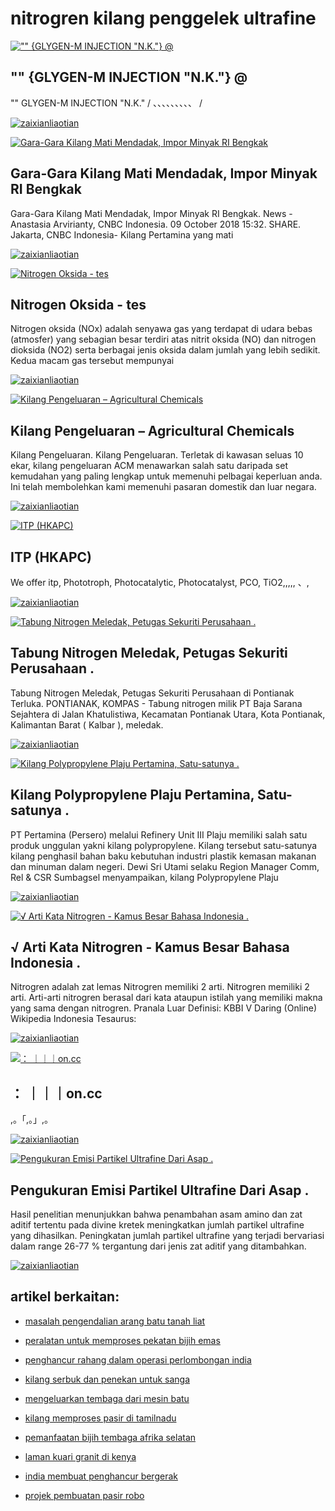 # nitrogren kilang penggelek ultrafine
<a href="https://mnn.zoosnet.net/LR/Chatpre.aspx?id=MNN94995150&p=https://topgrinding.com/" target="_blank">!["" {GLYGEN-M INJECTION "N.K."} @ ](https://github.com/technlg/images/blob/main/49.jpg)</a>
## "" {GLYGEN-M INJECTION "N.K."} @ 
"" GLYGEN-M INJECTION "N.K." / 、、、、、、、、、 / 
<a href="https://mnn.zoosnet.net/LR/Chatpre.aspx?id=MNN94995150&p=https://topgrinding.com/" target="_blank"><img src="https://github.com/technlg/images/raw/main/chat11.jpg" alt="zaixianliaotian"/></a><a href="//whatsapp.shibangsoft.com/WhatsApp.php" ><img src="https://github.com/technlg/images/raw/main/chat11.png" alt=""></a>
<a href="https://mnn.zoosnet.net/LR/Chatpre.aspx?id=MNN94995150&p=https://topgrinding.com/" target="_blank">![Gara-Gara Kilang Mati Mendadak, Impor Minyak RI Bengkak](https://github.com/technlg/images/blob/main/63.jpg)</a>
## Gara-Gara Kilang Mati Mendadak, Impor Minyak RI Bengkak
Gara-Gara Kilang Mati Mendadak, Impor Minyak RI Bengkak. News - Anastasia Arvirianty, CNBC Indonesia. 09 October 2018 15:32. SHARE. Jakarta, CNBC Indonesia- Kilang Pertamina yang mati 
<a href="https://mnn.zoosnet.net/LR/Chatpre.aspx?id=MNN94995150&p=https://topgrinding.com/" target="_blank"><img src="https://github.com/technlg/images/raw/main/chat11.jpg" alt="zaixianliaotian"/></a><a href="//whatsapp.shibangsoft.com/WhatsApp.php" ><img src="https://github.com/technlg/images/raw/main/chat11.png" alt=""></a>
<a href="https://mnn.zoosnet.net/LR/Chatpre.aspx?id=MNN94995150&p=https://topgrinding.com/" target="_blank">![Nitrogen Oksida - tes](https://github.com/technlg/images/blob/main/66.jpg)</a>
## Nitrogen Oksida - tes
Nitrogen oksida (NOx) adalah senyawa gas yang terdapat di udara bebas (atmosfer) yang sebagian besar terdiri atas nitrit oksida (NO) dan nitrogen dioksida (NO2) serta berbagai jenis oksida dalam jumlah yang lebih sedikit. Kedua macam gas tersebut mempunyai 
<a href="https://mnn.zoosnet.net/LR/Chatpre.aspx?id=MNN94995150&p=https://topgrinding.com/" target="_blank"><img src="https://github.com/technlg/images/raw/main/chat11.jpg" alt="zaixianliaotian"/></a><a href="//whatsapp.shibangsoft.com/WhatsApp.php" ><img src="https://github.com/technlg/images/raw/main/chat11.png" alt=""></a>
<a href="https://mnn.zoosnet.net/LR/Chatpre.aspx?id=MNN94995150&p=https://topgrinding.com/" target="_blank">![Kilang Pengeluaran – Agricultural Chemicals](https://github.com/technlg/images/blob/main/37.jpg)</a>
## Kilang Pengeluaran – Agricultural Chemicals
Kilang Pengeluaran. Kilang Pengeluaran. Terletak di kawasan seluas 10 ekar, kilang pengeluaran ACM menawarkan salah satu daripada set kemudahan yang paling lengkap untuk memenuhi pelbagai keperluan anda. Ini telah membolehkan kami memenuhi pasaran domestik dan luar negara.
<a href="https://mnn.zoosnet.net/LR/Chatpre.aspx?id=MNN94995150&p=https://topgrinding.com/" target="_blank"><img src="https://github.com/technlg/images/raw/main/chat11.jpg" alt="zaixianliaotian"/></a><a href="//whatsapp.shibangsoft.com/WhatsApp.php" ><img src="https://github.com/technlg/images/raw/main/chat11.png" alt=""></a>
<a href="https://mnn.zoosnet.net/LR/Chatpre.aspx?id=MNN94995150&p=https://topgrinding.com/" target="_blank">![ITP (HKAPC)](https://github.com/technlg/images/blob/main/44.jpg)</a>
## ITP (HKAPC)
We offer itp, Phototroph, Photocatalytic, Photocatalyst, PCO, TiO2,,,,,  、, 
<a href="https://mnn.zoosnet.net/LR/Chatpre.aspx?id=MNN94995150&p=https://topgrinding.com/" target="_blank"><img src="https://github.com/technlg/images/raw/main/chat11.jpg" alt="zaixianliaotian"/></a><a href="//whatsapp.shibangsoft.com/WhatsApp.php" ><img src="https://github.com/technlg/images/raw/main/chat11.png" alt=""></a>
<a href="https://mnn.zoosnet.net/LR/Chatpre.aspx?id=MNN94995150&p=https://topgrinding.com/" target="_blank">![Tabung Nitrogen Meledak, Petugas Sekuriti Perusahaan .](https://github.com/technlg/images/blob/main/9.jpg)</a>
## Tabung Nitrogen Meledak, Petugas Sekuriti Perusahaan .
Tabung Nitrogen Meledak, Petugas Sekuriti Perusahaan di Pontianak Terluka. PONTIANAK, KOMPAS - Tabung nitrogen milik PT Baja Sarana Sejahtera di Jalan Khatulistiwa, Kecamatan Pontianak Utara, Kota Pontianak, Kalimantan Barat ( Kalbar ), meledak.
<a href="https://mnn.zoosnet.net/LR/Chatpre.aspx?id=MNN94995150&p=https://topgrinding.com/" target="_blank"><img src="https://github.com/technlg/images/raw/main/chat11.jpg" alt="zaixianliaotian"/></a><a href="//whatsapp.shibangsoft.com/WhatsApp.php" ><img src="https://github.com/technlg/images/raw/main/chat11.png" alt=""></a>
<a href="https://mnn.zoosnet.net/LR/Chatpre.aspx?id=MNN94995150&p=https://topgrinding.com/" target="_blank">![Kilang Polypropylene Plaju Pertamina, Satu-satunya .](https://github.com/technlg/images/blob/main/57.jpg)</a>
## Kilang Polypropylene Plaju Pertamina, Satu-satunya .
PT Pertamina (Persero) melalui Refinery Unit III Plaju memiliki salah satu produk unggulan yakni kilang polypropylene. Kilang tersebut satu-satunya kilang penghasil bahan baku kebutuhan industri plastik kemasan makanan dan minuman dalam negeri. Dewi Sri Utami selaku Region Manager Comm, Rel & CSR Sumbagsel menyampaikan, kilang Polypropylene Plaju 
<a href="https://mnn.zoosnet.net/LR/Chatpre.aspx?id=MNN94995150&p=https://topgrinding.com/" target="_blank"><img src="https://github.com/technlg/images/raw/main/chat11.jpg" alt="zaixianliaotian"/></a><a href="//whatsapp.shibangsoft.com/WhatsApp.php" ><img src="https://github.com/technlg/images/raw/main/chat11.png" alt=""></a>
<a href="https://mnn.zoosnet.net/LR/Chatpre.aspx?id=MNN94995150&p=https://topgrinding.com/" target="_blank">![√ Arti Kata Nitrogren - Kamus Besar Bahasa Indonesia .](https://github.com/technlg/images/blob/main/29.jpg)</a>
## √ Arti Kata Nitrogren - Kamus Besar Bahasa Indonesia .
Nitrogren adalah zat lemas Nitrogren memiliki 2 arti. Nitrogren memiliki 2 arti. Arti-arti nitrogren berasal dari kata ataupun istilah yang memiliki makna yang sama dengan nitrogren. Pranala Luar Definisi: KBBI V Daring (Online) Wikipedia Indonesia Tesaurus: 
<a href="https://mnn.zoosnet.net/LR/Chatpre.aspx?id=MNN94995150&p=https://topgrinding.com/" target="_blank"><img src="https://github.com/technlg/images/raw/main/chat11.jpg" alt="zaixianliaotian"/></a><a href="//whatsapp.shibangsoft.com/WhatsApp.php" ><img src="https://github.com/technlg/images/raw/main/chat11.png" alt=""></a>
<a href="https://mnn.zoosnet.net/LR/Chatpre.aspx?id=MNN94995150&p=https://topgrinding.com/" target="_blank">![： ｜｜｜on.cc](https://github.com/technlg/images/blob/main/15.jpg)</a>
## ： ｜｜｜on.cc
,。「,。」,。
<a href="https://mnn.zoosnet.net/LR/Chatpre.aspx?id=MNN94995150&p=https://topgrinding.com/" target="_blank"><img src="https://github.com/technlg/images/raw/main/chat11.jpg" alt="zaixianliaotian"/></a><a href="//whatsapp.shibangsoft.com/WhatsApp.php" ><img src="https://github.com/technlg/images/raw/main/chat11.png" alt=""></a>
<a href="https://mnn.zoosnet.net/LR/Chatpre.aspx?id=MNN94995150&p=https://topgrinding.com/" target="_blank">![Pengukuran Emisi Partikel Ultrafine Dari Asap .](https://github.com/technlg/images/blob/main/55.jpg)</a>
## Pengukuran Emisi Partikel Ultrafine Dari Asap .
Hasil penelitian menunjukkan bahwa penambahan asam amino dan zat aditif tertentu pada divine kretek meningkatkan jumlah partikel ultrafine yang dihasilkan. Peningkatan jumlah partikel ultrafine yang terjadi bervariasi dalam range 26-77 % tergantung dari jenis zat aditif yang ditambahkan.
<a href="https://mnn.zoosnet.net/LR/Chatpre.aspx?id=MNN94995150&p=https://topgrinding.com/" target="_blank"><img src="https://github.com/technlg/images/raw/main/chat11.jpg" alt="zaixianliaotian"/></a><a href="//whatsapp.shibangsoft.com/WhatsApp.php" ><img src="https://github.com/technlg/images/raw/main/chat11.png" alt=""></a>
## artikel berkaitan:
* [masalah pengendalian arang batu tanah liat](masalah%20pengendalian%20arang%20batu%20tanah%20liat.md)
* [peralatan untuk memproses pekatan bijih emas](peralatan%20untuk%20memproses%20pekatan%20bijih%20emas.md)
* [penghancur rahang dalam operasi perlombongan india](penghancur%20rahang%20dalam%20operasi%20perlombongan%20india.md)
* [kilang serbuk dan penekan untuk sanga](kilang%20serbuk%20dan%20penekan%20untuk%20sanga.md)
* [mengeluarkan tembaga dari mesin batu](mengeluarkan%20tembaga%20dari%20mesin%20batu.md)
* [kilang memproses pasir di tamilnadu](kilang%20memproses%20pasir%20di%20tamilnadu.md)
* [pemanfaatan bijih tembaga afrika selatan](pemanfaatan%20bijih%20tembaga%20afrika%20selatan.md)
* [laman kuari granit di kenya](laman%20kuari%20granit%20di%20kenya.md)
* [india membuat penghancur bergerak](india%20membuat%20penghancur%20bergerak.md)
* [projek pembuatan pasir robo](projek%20pembuatan%20pasir%20robo.md)
